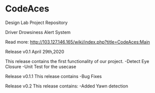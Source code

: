 # CodeAces
Design Lab Project Repository

Driver Drowsiness Alert System

Read more: http://103.127.146.165/wiki/index.php?title=CodeAces:Main

Release v0.1
April 29th,2020

This release contains the first functionality of our project.
-Detect Eye Closure
-Unit Test for the usecase

Release v0.1.1
This release contains
-Bug Fixes

Release v0.2
This release contains:
-Added Yawn detection
